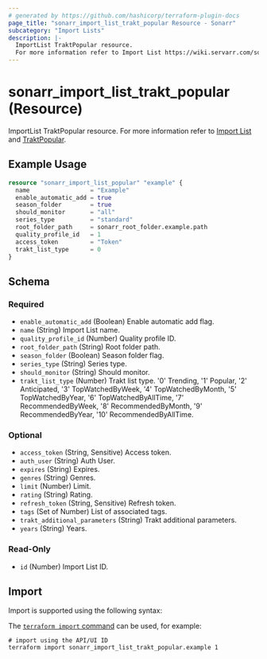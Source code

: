 ```yaml
---
# generated by https://github.com/hashicorp/terraform-plugin-docs
page_title: "sonarr_import_list_trakt_popular Resource - Sonarr"
subcategory: "Import Lists"
description: |-
  ImportList TraktPopular resource.
  For more information refer to Import List https://wiki.servarr.com/sonarr/settings#import-lists and TraktPopular https://wiki.servarr.com/sonarr/supported#trakt_popular.
---
```


# sonarr_import_list_trakt_popular (Resource)

<!-- subcategory:Import Lists -->
ImportList TraktPopular resource.
For more information refer to [Import List](https://wiki.servarr.com/sonarr/settings#import-lists) and [TraktPopular](https://wiki.servarr.com/sonarr/supported#trakt_popular).

## Example Usage

```terraform
resource "sonarr_import_list_popular" "example" {
  name                 = "Example"
  enable_automatic_add = true
  season_folder        = true
  should_monitor       = "all"
  series_type          = "standard"
  root_folder_path     = sonarr_root_folder.example.path
  quality_profile_id   = 1
  access_token         = "Token"
  trakt_list_type      = 0
}
```

<!-- schema generated by tfplugindocs -->
## Schema

### Required

- `enable_automatic_add` (Boolean) Enable automatic add flag.
- `name` (String) Import List name.
- `quality_profile_id` (Number) Quality profile ID.
- `root_folder_path` (String) Root folder path.
- `season_folder` (Boolean) Season folder flag.
- `series_type` (String) Series type.
- `should_monitor` (String) Should monitor.
- `trakt_list_type` (Number) Trakt list type. '0' Trending, '1' Popular, '2' Anticipated, '3' TopWatchedByWeek, '4' TopWatchedByMonth, '5' TopWatchedByYear, '6' TopWatchedByAllTime, '7' RecommendedByWeek, '8' RecommendedByMonth, '9' RecommendedByYear, '10' RecommendedByAllTime.

### Optional

- `access_token` (String, Sensitive) Access token.
- `auth_user` (String) Auth User.
- `expires` (String) Expires.
- `genres` (String) Genres.
- `limit` (Number) Limit.
- `rating` (String) Rating.
- `refresh_token` (String, Sensitive) Refresh token.
- `tags` (Set of Number) List of associated tags.
- `trakt_additional_parameters` (String) Trakt additional parameters.
- `years` (String) Years.

### Read-Only

- `id` (Number) Import List ID.

## Import

Import is supported using the following syntax:

The [`terraform import` command](https://developer.hashicorp.com/terraform/cli/commands/import) can be used, for example:

```shell
# import using the API/UI ID
terraform import sonarr_import_list_trakt_popular.example 1
```
